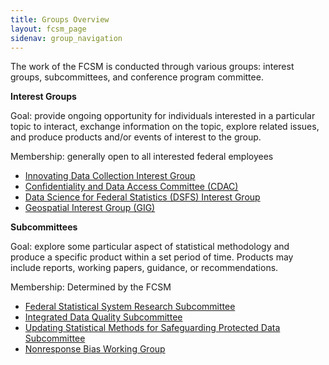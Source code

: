 ```yaml
---
title: Groups Overview
layout: fcsm_page
sidenav: group_navigation
---
```

<p>The work of the FCSM is conducted through various groups:  interest groups, subcommittees, and conference program committee.</p>

<p><b>Interest Groups</b></p>
<p>Goal:  provide ongoing opportunity for individuals interested in a particular topic to interact, exchange information on the topic, explore related issues, and produce products and/or events of interest to the group.</p>

<p>Membership: generally open to all interested federal employees </p>

<ul>
	<li><a href="{{site.baseurl}}/groups/idcig/">Innovating Data Collection Interest Group</a></li>
  <li><a href="{{site.baseurl}}/groups/cdac/">Confidentiality and Data Access Committee (CDAC)</a></li>
  <li><a href="{{site.baseurl}}/groups/dsfs/">Data Science for Federal Statistics (DSFS) Interest Group</a></li>
	<li><a href="{{site.baseurl}}/groups/gig/">Geospatial Interest Group (GIG)</a></li>
  <!-- <li><a href="{{site.baseurl}}/groups/sogisc-ig/">Sexual Orientation, Gender Identity, and Sex Characteristics (SOGISC) Interest Group</a></li> -->
</ul>

<p><b>Subcommittees</b></p>

<p>Goal:  explore some particular aspect of statistical methodology and produce a specific product within a set period of time.  Products may include reports, working papers, guidance, or recommendations. </p>

<p>Membership: Determined by the FCSM</p>

<ul>
  <li><a href="{{site.baseurl}}/groups/fssr-subcommittee/">Federal Statistical System Research Subcommittee</a></li>
  <li><a href="{{site.baseurl}}/groups/data-quality/">Integrated Data Quality Subcommittee</a></li>
  <li><a href="{{site.baseurl}}/groups/data-safeguards">Updating Statistical Methods for Safeguarding Protected Data Subcommittee</a></li>
  <li><a href="{{site.baseurl}}/groups/nonresponse-bias">Nonresponse Bias Working Group</a></li>
  <!-- <li><a href="{{site.baseurl}}/groups/sogisc">Sexual Orientation, Gender Identity, and Sex Characteristics (SOGISC) Subcommittee</a></li> -->
</ul>
